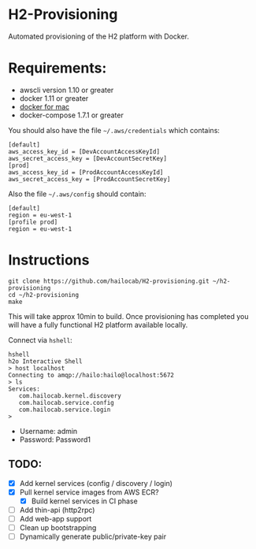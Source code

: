 # H2-Provisioning

Automated provisioning of the H2 platform with Docker.

# Requirements:

* awscli version 1.10 or greater
* docker 1.11 or greater
* [docker for mac](https://docs.docker.com/engine/installation/mac/)
* docker-compose 1.7.1 or greater

You should also have the file `~/.aws/credentials` which contains:
```
[default]
aws_access_key_id = [DevAccountAccessKeyId]
aws_secret_access_key = [DevAccountSecretKey]
[prod]
aws_access_key_id = [ProdAccountAccessKeyId]
aws_secret_access_key = [ProdAccountSecretKey]
```
Also the file `~/.aws/config` should contain:
```
[default]
region = eu-west-1
[profile prod]
region = eu-west-1
```

# Instructions
```
git clone https://github.com/hailocab/H2-provisioning.git ~/h2-provisioning
cd ~/h2-provisioning
make
```
This will take approx 10min to build.
Once provisioning has completed you will have a fully functional H2 platform
available locally.

Connect via `hshell`:
```
hshell
h2o Interactive Shell
> host localhost
Connecting to amqp://hailo:hailo@localhost:5672
> ls
Services:
   com.hailocab.kernel.discovery
   com.hailocab.service.config
   com.hailocab.service.login
>
```

* Username: admin
* Password: Password1

## TODO:

- [x] Add kernel services (config / discovery / login)
- [x] Pull kernel service images from AWS ECR?
    - [x] Build kernel services in CI phase
- [ ] Add thin-api (http2rpc)
- [ ] Add web-app support
- [ ] Clean up bootstrapping
- [ ] Dynamically generate public/private-key pair
